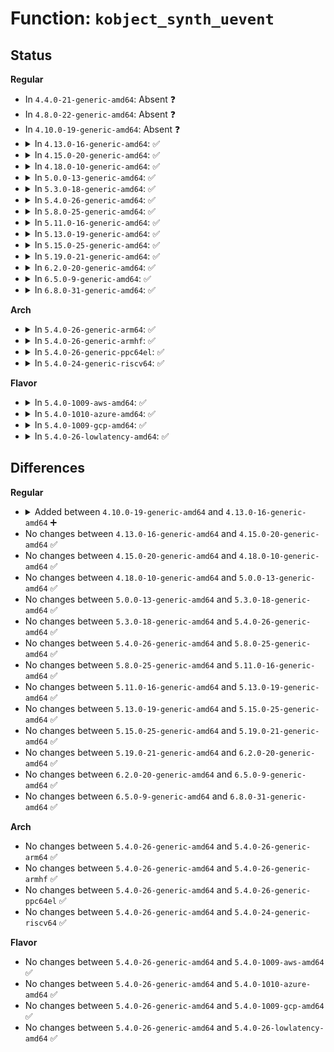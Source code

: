 # Function: <code>kobject_synth_uevent</code>

## Status
<b>Regular</b>
<ul>
<li>
In <code>4.4.0-21-generic-amd64</code>: Absent ❓
</li>
<li>
In <code>4.8.0-22-generic-amd64</code>: Absent ❓
</li>
<li>
In <code>4.10.0-19-generic-amd64</code>: Absent ❓
</li>
<li>
<details>
<summary>In <code>4.13.0-16-generic-amd64</code>: ✅</summary>

```c
int kobject_synth_uevent(struct kobject * kobj, const char * buf, size_t count)
```

```json
{
  "name": "kobject_synth_uevent",
  "collision_type": "Unique Global",
  "inline_type": "No",
  "funcs": [
    {
      "addr": 18446744071588215120,
      "name": "kobject_synth_uevent",
      "external": true,
      "loc": "lib/kobject_uevent.c:187",
      "file": "lib/kobject_uevent.c",
      "inline": "seen, unknown",
      "caller_inline": [],
      "caller_func": [
        "kernel/module.c:store_uevent",
        "drivers/base/core.c:uevent_store",
        "drivers/base/bus.c:bus_uevent_store",
        "drivers/base/bus.c:uevent_store"
      ]
    }
  ],
  "symbols": [
    {
      "addr": 18446744071588215120,
      "name": "kobject_synth_uevent",
      "section": ".text",
      "bind": "STB_GLOBAL",
      "size": 924
    }
  ]
}
```
</details>
</li>
<li>
<details>
<summary>In <code>4.15.0-20-generic-amd64</code>: ✅</summary>

```c
int kobject_synth_uevent(struct kobject * kobj, const char * buf, size_t count)
```

```json
{
  "name": "kobject_synth_uevent",
  "collision_type": "Unique Global",
  "inline_type": "No",
  "funcs": [
    {
      "addr": 18446744071588765072,
      "name": "kobject_synth_uevent",
      "external": true,
      "loc": "lib/kobject_uevent.c:189",
      "file": "lib/kobject_uevent.c",
      "inline": "seen, unknown",
      "caller_inline": [],
      "caller_func": [
        "kernel/module.c:store_uevent",
        "drivers/base/core.c:uevent_store",
        "drivers/base/bus.c:bus_uevent_store",
        "drivers/base/bus.c:uevent_store"
      ]
    }
  ],
  "symbols": [
    {
      "addr": 18446744071588765072,
      "name": "kobject_synth_uevent",
      "section": ".text",
      "bind": "STB_GLOBAL",
      "size": 924
    }
  ]
}
```
</details>
</li>
<li>
<details>
<summary>In <code>4.18.0-10-generic-amd64</code>: ✅</summary>

```c
int kobject_synth_uevent(struct kobject * kobj, const char * buf, size_t count)
```

```json
{
  "name": "kobject_synth_uevent",
  "collision_type": "Unique Global",
  "inline_type": "No",
  "funcs": [
    {
      "addr": 18446744071589143936,
      "name": "kobject_synth_uevent",
      "external": true,
      "loc": "lib/kobject_uevent.c:192",
      "file": "lib/kobject_uevent.c",
      "inline": "seen, unknown",
      "caller_inline": [],
      "caller_func": [
        "kernel/module.c:store_uevent",
        "drivers/base/core.c:uevent_store",
        "drivers/base/bus.c:bus_uevent_store",
        "drivers/base/bus.c:uevent_store"
      ]
    }
  ],
  "symbols": [
    {
      "addr": 18446744071589143936,
      "name": "kobject_synth_uevent",
      "section": ".text",
      "bind": "STB_GLOBAL",
      "size": 836
    }
  ]
}
```
</details>
</li>
<li>
<details>
<summary>In <code>5.0.0-13-generic-amd64</code>: ✅</summary>

```c
int kobject_synth_uevent(struct kobject * kobj, const char * buf, size_t count)
```

```json
{
  "name": "kobject_synth_uevent",
  "collision_type": "Unique Global",
  "inline_type": "No",
  "funcs": [
    {
      "addr": 18446744071589378800,
      "name": "kobject_synth_uevent",
      "external": true,
      "loc": "lib/kobject_uevent.c:192",
      "file": "lib/kobject_uevent.c",
      "inline": "seen, unknown",
      "caller_inline": [],
      "caller_func": [
        "kernel/module.c:store_uevent",
        "drivers/base/core.c:uevent_store",
        "drivers/base/bus.c:bus_uevent_store",
        "drivers/base/bus.c:uevent_store"
      ]
    }
  ],
  "symbols": [
    {
      "addr": 18446744071589378800,
      "name": "kobject_synth_uevent",
      "section": ".text",
      "bind": "STB_GLOBAL",
      "size": 839
    }
  ]
}
```
</details>
</li>
<li>
<details>
<summary>In <code>5.3.0-18-generic-amd64</code>: ✅</summary>

```c
int kobject_synth_uevent(struct kobject * kobj, const char * buf, size_t count)
```

```json
{
  "name": "kobject_synth_uevent",
  "collision_type": "Unique Global",
  "inline_type": "No",
  "funcs": [
    {
      "addr": 18446744071589835984,
      "name": "kobject_synth_uevent",
      "external": true,
      "loc": "lib/kobject_uevent.c:192",
      "file": "lib/kobject_uevent.c",
      "inline": "seen, unknown",
      "caller_inline": [],
      "caller_func": [
        "kernel/module.c:store_uevent",
        "drivers/base/core.c:uevent_store",
        "drivers/base/bus.c:bus_uevent_store",
        "drivers/base/bus.c:uevent_store"
      ]
    }
  ],
  "symbols": [
    {
      "addr": 18446744071589835984,
      "name": "kobject_synth_uevent",
      "section": ".text",
      "bind": "STB_GLOBAL",
      "size": 745
    }
  ]
}
```
</details>
</li>
<li>
<details>
<summary>In <code>5.4.0-26-generic-amd64</code>: ✅</summary>

```c
int kobject_synth_uevent(struct kobject * kobj, const char * buf, size_t count)
```

```json
{
  "name": "kobject_synth_uevent",
  "collision_type": "Unique Global",
  "inline_type": "No",
  "funcs": [
    {
      "addr": 18446744071590062128,
      "name": "kobject_synth_uevent",
      "external": true,
      "loc": "lib/kobject_uevent.c:192",
      "file": "lib/kobject_uevent.c",
      "inline": "seen, unknown",
      "caller_inline": [],
      "caller_func": [
        "kernel/module.c:store_uevent",
        "drivers/base/core.c:uevent_store",
        "drivers/base/bus.c:bus_uevent_store",
        "drivers/base/bus.c:uevent_store"
      ]
    }
  ],
  "symbols": [
    {
      "addr": 18446744071590062128,
      "name": "kobject_synth_uevent",
      "section": ".text",
      "bind": "STB_GLOBAL",
      "size": 745
    }
  ]
}
```
</details>
</li>
<li>
<details>
<summary>In <code>5.8.0-25-generic-amd64</code>: ✅</summary>

```c
int kobject_synth_uevent(struct kobject * kobj, const char * buf, size_t count)
```

```json
{
  "name": "kobject_synth_uevent",
  "collision_type": "Unique Global",
  "inline_type": "No",
  "funcs": [
    {
      "addr": 18446744071585058336,
      "name": "kobject_synth_uevent",
      "external": true,
      "loc": "lib/kobject_uevent.c:192",
      "file": "lib/kobject_uevent.c",
      "inline": "seen, unknown",
      "caller_inline": [],
      "caller_func": [
        "kernel/module.c:store_uevent",
        "drivers/base/core.c:uevent_store",
        "drivers/base/bus.c:bus_uevent_store",
        "drivers/base/bus.c:uevent_store"
      ]
    }
  ],
  "symbols": [
    {
      "addr": 18446744071585058336,
      "name": "kobject_synth_uevent",
      "section": ".text",
      "bind": "STB_GLOBAL",
      "size": 464
    }
  ]
}
```
</details>
</li>
<li>
<details>
<summary>In <code>5.11.0-16-generic-amd64</code>: ✅</summary>

```c
int kobject_synth_uevent(struct kobject * kobj, const char * buf, size_t count)
```

```json
{
  "name": "kobject_synth_uevent",
  "collision_type": "Unique Global",
  "inline_type": "No",
  "funcs": [
    {
      "addr": 18446744071585207808,
      "name": "kobject_synth_uevent",
      "external": true,
      "loc": "lib/kobject_uevent.c:192",
      "file": "lib/kobject_uevent.c",
      "inline": "seen, unknown",
      "caller_inline": [],
      "caller_func": [
        "kernel/module.c:store_uevent",
        "drivers/base/core.c:uevent_store",
        "drivers/base/bus.c:bus_uevent_store",
        "drivers/base/bus.c:uevent_store"
      ]
    }
  ],
  "symbols": [
    {
      "addr": 18446744071585207808,
      "name": "kobject_synth_uevent",
      "section": ".text",
      "bind": "STB_GLOBAL",
      "size": 464
    }
  ]
}
```
</details>
</li>
<li>
<details>
<summary>In <code>5.13.0-19-generic-amd64</code>: ✅</summary>

```c
int kobject_synth_uevent(struct kobject * kobj, const char * buf, size_t count)
```

```json
{
  "name": "kobject_synth_uevent",
  "collision_type": "Unique Global",
  "inline_type": "No",
  "funcs": [
    {
      "addr": 18446744071585090752,
      "name": "kobject_synth_uevent",
      "external": true,
      "loc": "lib/kobject_uevent.c:192",
      "file": "lib/kobject_uevent.c",
      "inline": "seen, unknown",
      "caller_inline": [],
      "caller_func": [
        "kernel/module.c:store_uevent",
        "drivers/base/core.c:uevent_store",
        "drivers/base/bus.c:bus_uevent_store",
        "drivers/base/bus.c:uevent_store"
      ]
    }
  ],
  "symbols": [
    {
      "addr": 18446744071585090752,
      "name": "kobject_synth_uevent",
      "section": ".text",
      "bind": "STB_GLOBAL",
      "size": 484
    }
  ]
}
```
</details>
</li>
<li>
<details>
<summary>In <code>5.15.0-25-generic-amd64</code>: ✅</summary>

```c
int kobject_synth_uevent(struct kobject * kobj, const char * buf, size_t count)
```

```json
{
  "name": "kobject_synth_uevent",
  "collision_type": "Unique Global",
  "inline_type": "No",
  "funcs": [
    {
      "addr": 18446744071585538192,
      "name": "kobject_synth_uevent",
      "external": true,
      "loc": "lib/kobject_uevent.c:192",
      "file": "lib/kobject_uevent.c",
      "inline": "seen, unknown",
      "caller_inline": [],
      "caller_func": [
        "kernel/module.c:store_uevent",
        "drivers/base/core.c:uevent_store",
        "drivers/base/bus.c:bus_uevent_store",
        "drivers/base/bus.c:uevent_store"
      ]
    }
  ],
  "symbols": [
    {
      "addr": 18446744071585538192,
      "name": "kobject_synth_uevent",
      "section": ".text",
      "bind": "STB_GLOBAL",
      "size": 561
    }
  ]
}
```
</details>
</li>
<li>
<details>
<summary>In <code>5.19.0-21-generic-amd64</code>: ✅</summary>

```c
int kobject_synth_uevent(struct kobject * kobj, const char * buf, size_t count)
```

```json
{
  "name": "kobject_synth_uevent",
  "collision_type": "Unique Global",
  "inline_type": "No",
  "funcs": [
    {
      "addr": 18446744071586692560,
      "name": "kobject_synth_uevent",
      "external": true,
      "loc": "lib/kobject_uevent.c:192",
      "file": "lib/kobject_uevent.c",
      "inline": "seen, unknown",
      "caller_inline": [],
      "caller_func": [
        "kernel/module/main.c:store_uevent",
        "drivers/base/core.c:uevent_store",
        "drivers/base/bus.c:bus_uevent_store",
        "drivers/base/bus.c:uevent_store"
      ]
    }
  ],
  "symbols": [
    {
      "addr": 18446744071586692560,
      "name": "kobject_synth_uevent",
      "section": ".text",
      "bind": "STB_GLOBAL",
      "size": 568
    }
  ]
}
```
</details>
</li>
<li>
<details>
<summary>In <code>6.2.0-20-generic-amd64</code>: ✅</summary>

```c
int kobject_synth_uevent(struct kobject * kobj, const char * buf, size_t count)
```

```json
{
  "name": "kobject_synth_uevent",
  "collision_type": "Unique Global",
  "inline_type": "No",
  "funcs": [
    {
      "addr": 18446744071595774032,
      "name": "kobject_synth_uevent",
      "external": true,
      "loc": "lib/kobject_uevent.c:192",
      "file": "lib/kobject_uevent.c",
      "inline": "seen, unknown",
      "caller_inline": [],
      "caller_func": [
        "kernel/module/main.c:store_uevent",
        "drivers/base/core.c:uevent_store",
        "drivers/base/bus.c:bus_uevent_store",
        "drivers/base/bus.c:uevent_store"
      ]
    }
  ],
  "symbols": [
    {
      "addr": 18446744071595774032,
      "name": "kobject_synth_uevent",
      "section": ".text",
      "bind": "STB_GLOBAL",
      "size": 558
    }
  ]
}
```
</details>
</li>
<li>
<details>
<summary>In <code>6.5.0-9-generic-amd64</code>: ✅</summary>

```c
int kobject_synth_uevent(struct kobject * kobj, const char * buf, size_t count)
```

```json
{
  "name": "kobject_synth_uevent",
  "collision_type": "Unique Global",
  "inline_type": "No",
  "funcs": [
    {
      "addr": 18446744071596298592,
      "name": "kobject_synth_uevent",
      "external": true,
      "loc": "lib/kobject_uevent.c:192",
      "file": "lib/kobject_uevent.c",
      "inline": "seen, unknown",
      "caller_inline": [],
      "caller_func": [
        "kernel/module/main.c:store_uevent",
        "drivers/base/core.c:uevent_store",
        "drivers/base/bus.c:bus_uevent_store",
        "drivers/base/bus.c:uevent_store"
      ]
    }
  ],
  "symbols": [
    {
      "addr": 18446744071596298592,
      "name": "kobject_synth_uevent",
      "section": ".text",
      "bind": "STB_GLOBAL",
      "size": 558
    }
  ]
}
```
</details>
</li>
<li>
<details>
<summary>In <code>6.8.0-31-generic-amd64</code>: ✅</summary>

```c
int kobject_synth_uevent(struct kobject * kobj, const char * buf, size_t count)
```

```json
{
  "name": "kobject_synth_uevent",
  "collision_type": "Unique Global",
  "inline_type": "No",
  "funcs": [
    {
      "addr": 18446744071597183680,
      "name": "kobject_synth_uevent",
      "external": true,
      "loc": "lib/kobject_uevent.c:192",
      "file": "lib/kobject_uevent.c",
      "inline": "seen, unknown",
      "caller_inline": [],
      "caller_func": [
        "kernel/module/main.c:store_uevent",
        "drivers/base/core.c:uevent_store",
        "drivers/base/bus.c:bus_uevent_store",
        "drivers/base/bus.c:uevent_store"
      ]
    }
  ],
  "symbols": [
    {
      "addr": 18446744071597183680,
      "name": "kobject_synth_uevent",
      "section": ".text",
      "bind": "STB_GLOBAL",
      "size": 558
    }
  ]
}
```
</details>
</li>
</ul>
<b>Arch</b>
<ul>
<li>
<details>
<summary>In <code>5.4.0-26-generic-arm64</code>: ✅</summary>

```c
int kobject_synth_uevent(struct kobject * kobj, const char * buf, size_t count)
```

```json
{
  "name": "kobject_synth_uevent",
  "collision_type": "Unique Global",
  "inline_type": "No",
  "funcs": [
    {
      "addr": 18446603336503839576,
      "name": "kobject_synth_uevent",
      "external": true,
      "loc": "lib/kobject_uevent.c:192",
      "file": "lib/kobject_uevent.c",
      "inline": "seen, unknown",
      "caller_inline": [],
      "caller_func": [
        "kernel/module.c:store_uevent",
        "drivers/base/core.c:uevent_store",
        "drivers/base/bus.c:bus_uevent_store",
        "drivers/base/bus.c:uevent_store"
      ]
    }
  ],
  "symbols": [
    {
      "addr": 18446603336503839576,
      "name": "kobject_synth_uevent",
      "section": ".text",
      "bind": "STB_GLOBAL",
      "size": 1032
    }
  ]
}
```
</details>
</li>
<li>
<details>
<summary>In <code>5.4.0-26-generic-armhf</code>: ✅</summary>

```c
int kobject_synth_uevent(struct kobject * kobj, const char * buf, size_t count)
```

```json
{
  "name": "kobject_synth_uevent",
  "collision_type": "Unique Global",
  "inline_type": "No",
  "funcs": [
    {
      "addr": 3236458284,
      "name": "kobject_synth_uevent",
      "external": true,
      "loc": "lib/kobject_uevent.c:192",
      "file": "lib/kobject_uevent.c",
      "inline": "seen, unknown",
      "caller_inline": [],
      "caller_func": [
        "kernel/module.c:store_uevent",
        "drivers/base/core.c:uevent_store",
        "drivers/base/bus.c:bus_uevent_store",
        "drivers/base/bus.c:uevent_store"
      ]
    }
  ],
  "symbols": [
    {
      "addr": 3236458284,
      "name": "kobject_synth_uevent",
      "section": ".text",
      "bind": "STB_GLOBAL",
      "size": 936
    }
  ]
}
```
</details>
</li>
<li>
<details>
<summary>In <code>5.4.0-26-generic-ppc64el</code>: ✅</summary>

```c
int kobject_synth_uevent(struct kobject * kobj, const char * buf, size_t count)
```

```json
{
  "name": "kobject_synth_uevent",
  "collision_type": "Unique Global",
  "inline_type": "No",
  "funcs": [
    {
      "addr": 13835058055297689856,
      "name": "kobject_synth_uevent",
      "external": true,
      "loc": "lib/kobject_uevent.c:192",
      "file": "lib/kobject_uevent.c",
      "inline": "seen, unknown",
      "caller_inline": [],
      "caller_func": [
        "kernel/module.c:store_uevent",
        "drivers/base/core.c:uevent_store",
        "drivers/base/bus.c:bus_uevent_store",
        "drivers/base/bus.c:uevent_store"
      ]
    }
  ],
  "symbols": [
    {
      "addr": 13835058055297689856,
      "name": "kobject_synth_uevent",
      "section": ".text",
      "bind": "STB_GLOBAL",
      "size": 1236
    }
  ]
}
```
</details>
</li>
<li>
<details>
<summary>In <code>5.4.0-24-generic-riscv64</code>: ✅</summary>

```c
int kobject_synth_uevent(struct kobject * kobj, const char * buf, size_t count)
```

```json
{
  "name": "kobject_synth_uevent",
  "collision_type": "Unique Global",
  "inline_type": "No",
  "funcs": [
    {
      "addr": 18446743936279730586,
      "name": "kobject_synth_uevent",
      "external": true,
      "loc": "lib/kobject_uevent.c:192",
      "file": "lib/kobject_uevent.c",
      "inline": "seen, unknown",
      "caller_inline": [],
      "caller_func": [
        "kernel/module.c:store_uevent",
        "drivers/base/core.c:uevent_store",
        "drivers/base/bus.c:bus_uevent_store",
        "drivers/base/bus.c:uevent_store"
      ]
    }
  ],
  "symbols": [
    {
      "addr": 18446743936279730586,
      "name": "kobject_synth_uevent",
      "section": ".text",
      "bind": "STB_GLOBAL",
      "size": 786
    }
  ]
}
```
</details>
</li>
</ul>
<b>Flavor</b>
<ul>
<li>
<details>
<summary>In <code>5.4.0-1009-aws-amd64</code>: ✅</summary>

```c
int kobject_synth_uevent(struct kobject * kobj, const char * buf, size_t count)
```

```json
{
  "name": "kobject_synth_uevent",
  "collision_type": "Unique Global",
  "inline_type": "No",
  "funcs": [
    {
      "addr": 18446744071589664384,
      "name": "kobject_synth_uevent",
      "external": true,
      "loc": "lib/kobject_uevent.c:192",
      "file": "lib/kobject_uevent.c",
      "inline": "seen, unknown",
      "caller_inline": [],
      "caller_func": [
        "kernel/module.c:store_uevent",
        "drivers/base/core.c:uevent_store",
        "drivers/base/bus.c:bus_uevent_store",
        "drivers/base/bus.c:uevent_store"
      ]
    }
  ],
  "symbols": [
    {
      "addr": 18446744071589664384,
      "name": "kobject_synth_uevent",
      "section": ".text",
      "bind": "STB_GLOBAL",
      "size": 745
    }
  ]
}
```
</details>
</li>
<li>
<details>
<summary>In <code>5.4.0-1010-azure-amd64</code>: ✅</summary>

```c
int kobject_synth_uevent(struct kobject * kobj, const char * buf, size_t count)
```

```json
{
  "name": "kobject_synth_uevent",
  "collision_type": "Unique Global",
  "inline_type": "No",
  "funcs": [
    {
      "addr": 18446744071589390208,
      "name": "kobject_synth_uevent",
      "external": true,
      "loc": "lib/kobject_uevent.c:192",
      "file": "lib/kobject_uevent.c",
      "inline": "seen, unknown",
      "caller_inline": [],
      "caller_func": [
        "kernel/module.c:store_uevent",
        "drivers/base/core.c:uevent_store",
        "drivers/base/bus.c:bus_uevent_store",
        "drivers/base/bus.c:uevent_store"
      ]
    }
  ],
  "symbols": [
    {
      "addr": 18446744071589390208,
      "name": "kobject_synth_uevent",
      "section": ".text",
      "bind": "STB_GLOBAL",
      "size": 745
    }
  ]
}
```
</details>
</li>
<li>
<details>
<summary>In <code>5.4.0-1009-gcp-amd64</code>: ✅</summary>

```c
int kobject_synth_uevent(struct kobject * kobj, const char * buf, size_t count)
```

```json
{
  "name": "kobject_synth_uevent",
  "collision_type": "Unique Global",
  "inline_type": "No",
  "funcs": [
    {
      "addr": 18446744071590107760,
      "name": "kobject_synth_uevent",
      "external": true,
      "loc": "lib/kobject_uevent.c:192",
      "file": "lib/kobject_uevent.c",
      "inline": "seen, unknown",
      "caller_inline": [],
      "caller_func": [
        "kernel/module.c:store_uevent",
        "drivers/base/core.c:uevent_store",
        "drivers/base/bus.c:bus_uevent_store",
        "drivers/base/bus.c:uevent_store"
      ]
    }
  ],
  "symbols": [
    {
      "addr": 18446744071590107760,
      "name": "kobject_synth_uevent",
      "section": ".text",
      "bind": "STB_GLOBAL",
      "size": 745
    }
  ]
}
```
</details>
</li>
<li>
<details>
<summary>In <code>5.4.0-26-lowlatency-amd64</code>: ✅</summary>

```c
int kobject_synth_uevent(struct kobject * kobj, const char * buf, size_t count)
```

```json
{
  "name": "kobject_synth_uevent",
  "collision_type": "Unique Global",
  "inline_type": "No",
  "funcs": [
    {
      "addr": 18446744071590158064,
      "name": "kobject_synth_uevent",
      "external": true,
      "loc": "lib/kobject_uevent.c:192",
      "file": "lib/kobject_uevent.c",
      "inline": "seen, unknown",
      "caller_inline": [],
      "caller_func": [
        "kernel/module.c:store_uevent",
        "drivers/base/core.c:uevent_store",
        "drivers/base/bus.c:bus_uevent_store",
        "drivers/base/bus.c:uevent_store"
      ]
    }
  ],
  "symbols": [
    {
      "addr": 18446744071590158064,
      "name": "kobject_synth_uevent",
      "section": ".text",
      "bind": "STB_GLOBAL",
      "size": 745
    }
  ]
}
```
</details>
</li>
</ul>

## Differences
<b>Regular</b>
<ul>
<li>
<details>
<summary>Added between <code>4.10.0-19-generic-amd64</code> and <code>4.13.0-16-generic-amd64</code> ➕</summary>

```c
int kobject_synth_uevent(struct kobject * kobj, const char * buf, size_t count)
```
</details>
</li>
<li>
No changes between <code>4.13.0-16-generic-amd64</code> and <code>4.15.0-20-generic-amd64</code> ✅
</li>
<li>
No changes between <code>4.15.0-20-generic-amd64</code> and <code>4.18.0-10-generic-amd64</code> ✅
</li>
<li>
No changes between <code>4.18.0-10-generic-amd64</code> and <code>5.0.0-13-generic-amd64</code> ✅
</li>
<li>
No changes between <code>5.0.0-13-generic-amd64</code> and <code>5.3.0-18-generic-amd64</code> ✅
</li>
<li>
No changes between <code>5.3.0-18-generic-amd64</code> and <code>5.4.0-26-generic-amd64</code> ✅
</li>
<li>
No changes between <code>5.4.0-26-generic-amd64</code> and <code>5.8.0-25-generic-amd64</code> ✅
</li>
<li>
No changes between <code>5.8.0-25-generic-amd64</code> and <code>5.11.0-16-generic-amd64</code> ✅
</li>
<li>
No changes between <code>5.11.0-16-generic-amd64</code> and <code>5.13.0-19-generic-amd64</code> ✅
</li>
<li>
No changes between <code>5.13.0-19-generic-amd64</code> and <code>5.15.0-25-generic-amd64</code> ✅
</li>
<li>
No changes between <code>5.15.0-25-generic-amd64</code> and <code>5.19.0-21-generic-amd64</code> ✅
</li>
<li>
No changes between <code>5.19.0-21-generic-amd64</code> and <code>6.2.0-20-generic-amd64</code> ✅
</li>
<li>
No changes between <code>6.2.0-20-generic-amd64</code> and <code>6.5.0-9-generic-amd64</code> ✅
</li>
<li>
No changes between <code>6.5.0-9-generic-amd64</code> and <code>6.8.0-31-generic-amd64</code> ✅
</li>
</ul>
<b>Arch</b>
<ul>
<li>
No changes between <code>5.4.0-26-generic-amd64</code> and <code>5.4.0-26-generic-arm64</code> ✅
</li>
<li>
No changes between <code>5.4.0-26-generic-amd64</code> and <code>5.4.0-26-generic-armhf</code> ✅
</li>
<li>
No changes between <code>5.4.0-26-generic-amd64</code> and <code>5.4.0-26-generic-ppc64el</code> ✅
</li>
<li>
No changes between <code>5.4.0-26-generic-amd64</code> and <code>5.4.0-24-generic-riscv64</code> ✅
</li>
</ul>
<b>Flavor</b>
<ul>
<li>
No changes between <code>5.4.0-26-generic-amd64</code> and <code>5.4.0-1009-aws-amd64</code> ✅
</li>
<li>
No changes between <code>5.4.0-26-generic-amd64</code> and <code>5.4.0-1010-azure-amd64</code> ✅
</li>
<li>
No changes between <code>5.4.0-26-generic-amd64</code> and <code>5.4.0-1009-gcp-amd64</code> ✅
</li>
<li>
No changes between <code>5.4.0-26-generic-amd64</code> and <code>5.4.0-26-lowlatency-amd64</code> ✅
</li>
</ul>
